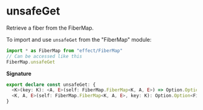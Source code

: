 # unsafeGet

Retrieve a fiber from the FiberMap.

To import and use `unsafeGet` from the "FiberMap" module:

```ts
import * as FiberMap from "effect/FiberMap"
// Can be accessed like this
FiberMap.unsafeGet
```

**Signature**

```ts
export declare const unsafeGet: {
  <K>(key: K): <A, E>(self: FiberMap.FiberMap<K, A, E>) => Option.Option<Fiber.RuntimeFiber<A, E>>
  <K, A, E>(self: FiberMap.FiberMap<K, A, E>, key: K): Option.Option<Fiber.RuntimeFiber<A, E>>
}
```
